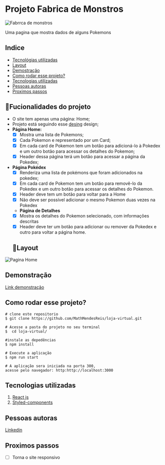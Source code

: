 # Projeto Fabrica de Monstros

![Fabrrca de monstros](./PokeAPI/src/Readme/assests/homePage.png)

Uma pagina que mostra dados de alguns Pokemons

## Indice
- <a href="#Tecnológias-utilizadas"> Tecnológias utilizadas</a>
- <a href="#layout ">Layout </a>
- <a href="#demostração ">Demostração </a>
- <a href="#comorodaresseprojeto ">Como rodar esse projeto?</a>
- <a href="#tecnologiasutilizadas ">Tecnologias utilizadas</a>
- <a href="#pessoasautoras">Pessoas autoras</a>
- <a href="#proximospassos ">Proximos passos</a>

## 📱Fucionalidades do projeto

- O site tem apenas uma página: Home;
-  Projeto está seguindo esse <a href="https://www.figma.com/file/KseyA2Ofghiek2Cy3ZaDre/Poked%C3%A9x" >desing</a> design;
- **Página Home:**
	- [X]  Mostra uma lista de Pokemons;
	- [X] Cada Pokemon e representado por um Card;
	- [X] Em cada card de Pokemon tem um botão para adicioná-lo à Pokedex e um outro botão para acessar os detalhes do Pokemon;
	- [X] Header dessa página terá um botão para acessar a página da Pokedex;
- **Página Pokédex**
	- [X] Renderiza uma lista de pokémons que foram adicionados na pokedex;
	- [X] Em cada card de Pokemon tem um botão para removê-lo da Pokedex e um outro botão para acessar os detalhes do Pokemon.
	- [X] Header deve tem um botão para voltar para a Home
	- [X] Não deve ser possível adicionar o mesmo Pokemon duas vezes na Pokedex
    - **Página de Detalhes**
	- [X] Mostra os detalhes do Pokemon selecionado, com informações descritas
	- [X] Header deve ter um botão para adicionar ou remover da Pokedex e outro para voltar a página home.

    ## 👀Layout
![Pagina Home](./PokeAPI/src/Readme/assests/headerHome.png)


## Demonstração

[Link demonstração](https://fabricademonstros.surge.sh/)

## Como rodar esse projeto?

```
# clone este repositorio
$ git clone https://github.com/MathMendesReis/loja-virtual.git

# Acesse a pasta do projeto no seu terminal
$  cd loja-virtual/

#instale as depedências
$ npm install

# Execute a aplicação
$ npm run start

# A aplicação sera iniciada na porta 300, 
acesse pelo navegador: http:http://localhost:3000
```

## Tecnologias utilizadas

1. [React js](https://reactjs.org/)
2. [Styled-components](https://styled-components.com/)

## Pessoas autoras



[Linkedin](https://fabricademonstros.surge.sh/)

## Proximos passos

-[ ] Torna o site responsivo
